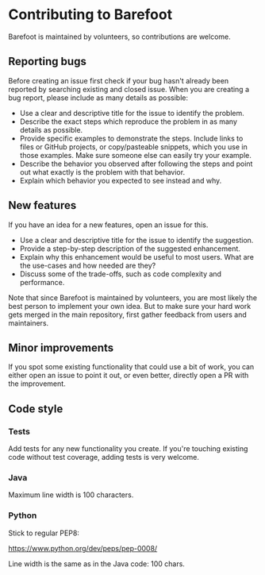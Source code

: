 # Contributing to Barefoot

Barefoot is maintained by volunteers, so contributions are welcome.

## Reporting bugs

Before creating an issue first check if your bug hasn't already been reported by searching existing and closed issue. When you are creating a bug report, please include as many details as possible:

* Use a clear and descriptive title for the issue to identify the problem.
* Describe the exact steps which reproduce the problem in as many details as possible.
* Provide specific examples to demonstrate the steps. Include links to files or GitHub projects, or copy/pasteable snippets, which you use in those examples. Make sure someone else can easily try your example.
* Describe the behavior you observed after following the steps and point out what exactly is the problem with that behavior.
* Explain which behavior you expected to see instead and why.

## New features

If you have an idea for a new features, open an issue for this. 

* Use a clear and descriptive title for the issue to identify the suggestion.
* Provide a step-by-step description of the suggested enhancement.
* Explain why this enhancement would be useful to most users. What are the use-cases and how needed are they?
* Discuss some of the trade-offs, such as code complexity and performance.

Note that since Barefoot is maintained by volunteers, you are most likely the best person to implement your own idea. But to make sure your hard work gets merged in the main repository, first gather feedback from users and maintainers.

## Minor improvements

If you spot some existing functionality that could use a bit of work, you can either open an issue to point it out, or even better, directly open a PR with the improvement.


## Code style

### Tests
Add tests for any new functionality you create. If you're touching existing code without test coverage, adding tests is very welcome.

### Java
Maximum line width is 100 characters.

### Python
Stick to regular PEP8:

https://www.python.org/dev/peps/pep-0008/

Line width is the same as in the Java code: 100 chars.
